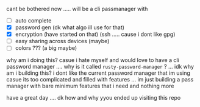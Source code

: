 cant be bothered now ..... will be a cli passmanager with
- [ ] auto complete
- [x] password gen (dk what algo ill use for that)
- [x] encryption (have started on that) (ssh ..... cause i dont like gpg)
- [ ] easy sharing across devices (maybe)
- [ ] colors ??? (a big maybe)

why am i doing this? casue i hate myself and would love to have a cli password manager ....
why is it called `rusty-password-manager` ? ... idk 
why am i building this? i dont like the current password manager that im using casue its too complicated and filled with features ... im just building a pass manager with bare minimum features that i need and nothing more

have a great day .... dk how and why yyou ended up visiting this repo
